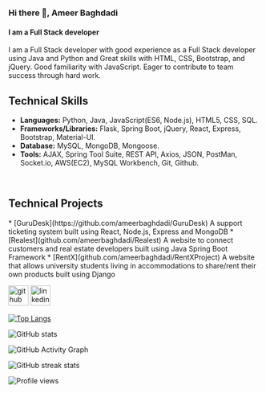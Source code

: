 ### Hi there 👋, Ameer Baghdadi
#### I am a Full Stack developer
I am a Full Stack developer with good experience as a Full Stack developer using Java and Python and Great skills with HTML, CSS, Bootstrap, and jQuery. Good familiarity with JavaScript. Eager to contribute to team success through hard work.

<h2>Technical Skills</h2>

* **Languages:** Python, Java, JavaScript(ES6, Node.js), HTML5, CSS, SQL.<br>
* **Frameworks/Libraries:** Flask, Spring Boot, jQuery, React, Express, Bootstrap, Material-UI.<br>
* **Database:** MySQL, MongoDB, Mongoose.<br>
* **Tools:** AJAX, Spring Tool Suite, REST API, Axios, JSON, PostMan, Socket.io, AWS(EC2), MySQL Workbench, Git, Github.<br>
<br>
<h2>Technical Projects</h2>
* [GuruDesk](https://github.com/ameerbaghdadi/GuruDesk) A support ticketing system built using React, Node.js, Express and MongoDB
* [Realest](github.com/ameerbaghdadi/Realest) A website to connect customers and real estate developers built using Java Spring Boot Framework
* [RentX](github.com/ameerbaghdadi/RentXProject) A website that allows university students living in accommodations to share/rent their own products built using Django

[<img src='https://cdn.jsdelivr.net/npm/simple-icons@3.0.1/icons/github.svg' alt='github' height='40'>](https://github.com/ameerbaghdadi)  [<img src='https://cdn.jsdelivr.net/npm/simple-icons@3.0.1/icons/linkedin.svg' alt='linkedin' height='40'>](https://www.linkedin.com/in/ameerbaghdadi/)  

[![Top Langs](https://github-readme-stats.vercel.app/api/top-langs/?username=ameerbaghdadi)](https://github.com/anuraghazra/github-readme-stats)

![GitHub stats](https://github-readme-stats.vercel.app/api?username=ameerbaghdadi&show_icons=true)  

![GitHub Activity Graph](https://activity-graph.herokuapp.com/graph?username=ameerbaghdadi)  

![GitHub streak stats](https://github-readme-streak-stats.herokuapp.com/?user=ameerbaghdadi)  

![Profile views](https://gpvc.arturio.dev/ameerbaghdadi)  
